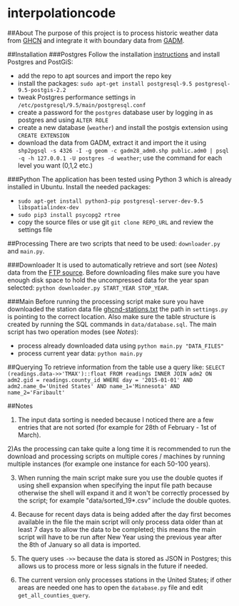 # interpolationcode

##About
The purpose of this project is to process historic weather data from [GHCN](ftp://ftp.ncdc.noaa.gov/) and integrate it with boundary data from [GADM](http://www.gadm.org/).

##Installation
###Postgres
Follow the installation [instructions](https://wiki.postgresql.org/wiki/Apt) and install Postgres and PostGiS:

 - add the repo to apt sources and import the repo key
 - install the packages: `sudo apt-get install postgresql-9.5 postgresql-9.5-postgis-2.2`
 - tweak Postgres performance settings in `/etc/postgresql/9.5/main/postgresql.conf`
 - create a password for the `postgres` database user by logging in as postgres and using `ALTER ROLE`
 - create a new database (`weather`) and install the postgis extension using `CREATE EXTENSION`
 - download the data from GADM, extract it and import the it using `shp2pgsql -s 4326 -I -g geom -c gadm28_adm0.shp public.adm0 | psql -q -h 127.0.0.1 -U postgres -d weather`; use the command for each level you want (0,1,2 etc.)

###Python
The application has been tested using Python 3 which is already installed in Ubuntu.
Install the needed packages:

 -  `sudo apt-get install python3-pip postgresql-server-dev-9.5 libspatialindex-dev`
 - `sudo pip3 install psycopg2 rtree`
 - copy the source files or use git `git clone REPO_URL` and review the settings file

##Processing
There are two scripts that need to be used: `downloader.py` and `main.py`.

###Downloader
It is used to automatically retrieve and sort (see *Notes*) data from the [FTP source](ftp://ftp.ncdc.noaa.gov/pub/data/ghcn/daily/by_year/). Before downloading files make sure you have enough disk space to hold the uncompressed data for the year span selected: `python downloader.py START_YEAR STOP_YEAR`.

###Main
Before running the processing script make sure you have downloaded the station data file [ghcnd-stations.txt](ftp://ftp.ncdc.noaa.gov/pub/data/ghcn/daily/ghcnd-stations.txt) the path in `settings.py` is pointing to the correct location. Also make sure the table structure is created by running the SQL commands in `data/database.sql`.
The main script has two operation modes (see *Notes*):
 - process already downloaded data using `python main.py "DATA_FILES"`
 - process current year data: `python main.py`

##Querying
To retrieve information from the table use a query like:
`SELECT (readings.data->>'TMAX')::float
FROM readings INNER JOIN adm2 ON adm2.gid = readings.county_id
WHERE day = '2015-01-01' AND adm2.name_0='United States' AND name_1='Minnesota' AND name_2='Faribault'`

##Notes
1) The input data sorting is needed because I noticed there are a few entries that are not sorted (for example for 28th of February - 1st of March).

2)As the processing can take quite a long time it is recommended to run the download and processing scripts on multiple cores / machines by running multiple instances (for example one instance for each 50-100 years).

3) When running the main script make sure you use the double quotes if using shell expansion when specifying the input file path because otherwise the shell will expand it and it won't be correctly processed by the script; for example "data/sorted_19*.csv" include the double quotes.

4) Because for recent days data is being added after the day first becomes available in the file the main script will only process data older than at least 7 days to allow the data to be completed; this means the main script will have to be run after New Year using the previous year after the 8th of January so all data is imported.

5) The query uses  `->>` because the data is stored as JSON in Postgres; this allows us to process more or less signals in the future if needed.

6) The current version only processes stations in the United States; if other areas are needed one has to open the `database.py` file and edit `get_all_counties_query`.